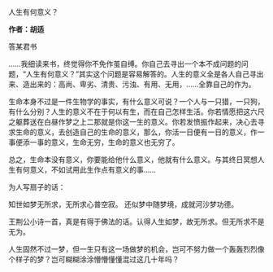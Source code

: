 人生有何意义？

**作者：胡适**

答某君书

……我细读来书，终觉得你不免作茧自缚。你自己去寻出一个本不成问题的问题，“人生有何意义？”其实这个问题是容易解答的。人生的意义全是各人自己寻出来、造出来的：高尚、卑劣、清贵、污浊、有用、无用，……全靠自己的作为。

生命本身不过是一件生物学的事实，有什么意义可说？一个人与一只猎，一只狗，有什么分别？人生的意义不在于何以有生，而在自己怎样生活。你若情愿把这六尺之躯葬送在白昼作梦之上二那就是你这一生的意义。你若发愤振作起来，决心去寻求生命的意义，去创造自己的生命的意义，那么，你活一日便有一日的意义，作一事便添一事的意义，生命无穷，生命的意义也无穷了。

总之，生命本没有意义，你要能给他什么意义，他就有什么意义。与其终日冥想人生有何意义，不如试用此生作点有意义的事……

为人写扇子的话：

知世如梦无所求，无所求心普空寂。
还似梦中随梦境，成就河沙梦功德。

王荆公小诗一首，真是有得于佛法的话。认得人生如梦，故无所求。但无所求不是无为。

人生固然不过一梦，但一生只有这一场做梦的机会，岂可不努力做一个轰轰烈烈像个样子的梦？岂可糊糊涂涂懵懵懂懂混过这几十年吗？
